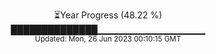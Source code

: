 <p align="center">
⏳Year Progress (48.22 %) <br>
██████████████▁▁▁▁▁▁▁▁▁▁▁▁▁▁▁▁ <br>
<sub>Updated: Mon, 26 Jun 2023 00:10:15 GMT</sub>
</p>

